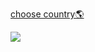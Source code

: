 [choose country🌎](https://cansuoztas.github.io/Select-Countries/)



![](https://github.com/Cansuoztas/Select-Countries/blob/main/img/g%C4%B1f.gif)

